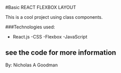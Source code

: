 #Basic REACT FLEXBOX LAYOUT

This is a cool project using class components.

###Technologies used:
- React.js
-CSS
-Flexbox
-JavaScript

see the code for more information
------------------------------------------

By: Nicholas A Goodman